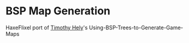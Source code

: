 # BSP Map Generation

HaxeFlixel port of [Timothy Hely](https://github.com/tutsplus/Using-BSP-Trees-to-Generate-Game-Maps)'s Using-BSP-Trees-to-Generate-Game-Maps
